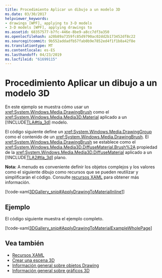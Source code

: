 ```yaml
---
title: Procedimiento Aplicar un dibujo a un modelo 3D
ms.date: 03/30/2017
helpviewer_keywords:
- drawings [WPF], applying to 3-D models
- 3-D models [WPF], applying drawings to
ms.assetid: 68357577-b7fc-446e-8be9-a8cc7df3a350
ms.openlocfilehash: a20b89a7359fc85d9790ac02dd2b173452df8c22
ms.sourcegitcommit: 9b552addadfb57fab0b9e7852ed4f1f1b8a42f8e
ms.translationtype: MT
ms.contentlocale: es-ES
ms.lasthandoff: 04/23/2019
ms.locfileid: "61699115"
---
```

# <a name="how-to-apply-a-drawing-to-a-3-d-model"></a>Procedimiento Aplicar un dibujo a un modelo 3D
En este ejemplo se muestra cómo usar un <xref:System.Windows.Media.DrawingBrush> como el <xref:System.Windows.Media.Media3D.Material> aplicado a un [!INCLUDE[TLA#tla_3d](../../../../includes/tlasharptla-3d-md.md)] modelo.  
  
 El código siguiente define un <xref:System.Windows.Media.DrawingGroup> como el contenido de un <xref:System.Windows.Media.DrawingBrush>.  El <xref:System.Windows.Media.DrawingBrush> se establece como el <xref:System.Windows.Media.Media3D.DiffuseMaterial.Brush%2A> propiedad de la <xref:System.Windows.Media.Media3D.DiffuseMaterial> aplicado a un [!INCLUDE[TLA2#tla_3d](../../../../includes/tla2sharptla-3d-md.md)] plano.  
  
 **Nota:** A menudo es conveniente definir los objetos complejos y los valores como el siguiente dibujo como recursos que se pueden reutilizar y simplificarán el código. Consulte [recursos XAML](../advanced/xaml-resources.md) para obtener más información.  
  
 [!code-xaml[3DGallery_snip#ApplyDrawingToMaterialInline1](~/samples/snippets/csharp/VS_Snippets_Wpf/3DGallery_snip/CS/ApplyDrawingToMaterialExample.xaml#applydrawingtomaterialinline1)]  
  
## <a name="example"></a>Ejemplo  
 El código siguiente muestra el ejemplo completo.  
  
 [!code-xaml[3DGallery_snip#ApplyDrawingToMaterialExampleWholePage](~/samples/snippets/csharp/VS_Snippets_Wpf/3DGallery_snip/CS/ApplyDrawingToMaterialExample.xaml#applydrawingtomaterialexamplewholepage)]  
  
## <a name="see-also"></a>Vea también

- [Recursos XAML](../advanced/xaml-resources.md)
- [Crear una escena 3D](how-to-create-a-3-d-scene.md)
- [Información general sobre objetos Drawing](drawing-objects-overview.md)
- [Información general sobre gráficos 3D](3-d-graphics-overview.md)
